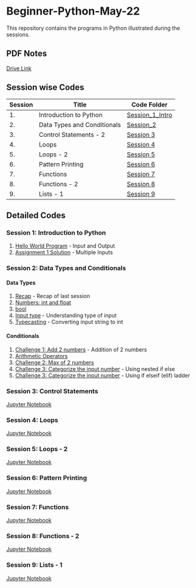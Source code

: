 # Beginner-Python-May-22

This repository contains the programs in Python illustrated during the sessions.

## PDF Notes
[Drive Link](https://drive.google.com/drive/folders/1liN4BNwnAWdWWfWJn2UbiDq1oDNAyccI?usp=sharing)

## Session wise Codes
| Session | Title | Code Folder |
|---------|-------|-------------|
| 1. | Introduction to Python | [Session_1_Intro](Session_1_Intro/) |
| 2. | Data Types and Conditionals | [Session_2](Session_2_Data_Types_and_Conditionals/) |
| 3. | Control Statements - 2 | [Session 3](Session_3_Control_Statements/) |
| 4. | Loops | [Session 4](Session_4_Loops/) |
| 5. | Loops - 2 | [Session 5](Session_5_Loops_2/) |
| 6. | Pattern Printing | [Session 6](Session_6_Pattern_Printing/) |
| 7. | Functions | [Session 7](Session_7_Functions/) |
| 8. | Functions - 2 | [Session 8](Session_8_Functions_2/) |
| 9. | Lists - 1 | [Session 9](Session_9_Lists_1/) |


## Detailed Codes

### Session 1: Introduction to Python

1. [Hello World Program](Session_1_Intro/first_program.py) - Input and Output
2. [Assignment 1 Solution](Session_1_Intro/assignment_1_sol.py) - Multiple Inputs

### Session 2: Data Types and Conditionals

#### Data Types
1. [Recap](Session_2_Data_Types_and_Conditionals/recap.py) - Recap of last session
2. [Numbers: int and float](Session_2_Data_Types_and_Conditionals/numbers.py)
3. [bool](Session_2_Data_Types_and_Conditionals/boolean.py)
4. [Input type](Session_2_Data_Types_and_Conditionals/input_type.py) - Understanding type of input
5. [Typecasting](Session_2_Data_Types_and_Conditionals/typecasting.py) - Converting input string to int

#### Conditionals
1. [Challenge 1: Add 2 numbers](Session_2_Data_Types_and_Conditionals/challenge_1_add_2_nums.py) - Addition of 2 numbers
2. [Arithmetic Operators](Session_2_Data_Types_and_Conditionals/arithmetic_operators.py)
3. [Challenge 2: Max of 2 numbers](Session_2_Data_Types_and_Conditionals/if_else.py)
4. [Challenge 3: Categorize the input number](Session_2_Data_Types_and_Conditionals/nested_if_else.py) - Using nested if else
5. [Challenge 3: Categorize the input number](Session_2_Data_Types_and_Conditionals/assignment_sol_check_number.py) - Using if elseif (elif) ladder

### Session 3: Control Statements

[Jupyter Notebook](Session_3_Control_Statements/notebook.ipynb)

### Session 4: Loops

[Jupyter Notebook](Session_4_Loops/Loops_Problem_Solving.ipynb)

### Session 5: Loops - 2

[Jupyter Notebook](Session_5_Loops_2/For_Loops.ipynb)

### Session 6: Pattern Printing

[Jupyter Notebook](Session_6_Pattern_Printing/Pattern_Printing.ipynb)

### Session 7: Functions

[Jupyter Notebook](Session_7_Functions/Functions.ipynb)

### Session 8: Functions - 2

[Jupyter Notebook](Session_8_Functions_2/Functions_2.ipynb)

### Session 9: Lists - 1

[Jupyter Notebook](Session_9_Lists_1/Lists_1.ipynb)
